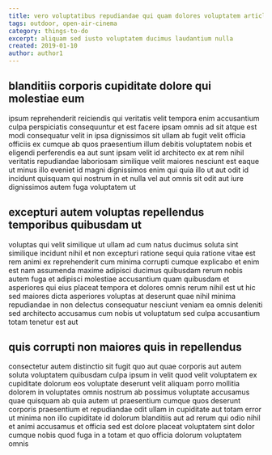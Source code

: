 ```yaml
---
title: vero voluptatibus repudiandae qui quam dolores voluptatem article 5613
tags: outdoor, open-air-cinema
category: things-to-do
excerpt: aliquam sed iusto voluptatem ducimus laudantium nulla
created: 2019-01-10
author: author1
---
```


## blanditiis corporis cupiditate dolore qui molestiae eum

ipsum reprehenderit reiciendis qui veritatis velit tempora enim accusantium culpa perspiciatis consequuntur et est facere ipsam omnis ad sit atque est modi consequatur velit in ipsa dignissimos sit ullam ab fugit velit officia officiis ex cumque ab quos praesentium illum debitis voluptatem nobis et eligendi perferendis ea aut sunt ipsam velit id architecto ex at rem nihil veritatis repudiandae laboriosam similique velit maiores nesciunt est eaque ut minus illo eveniet id magni dignissimos enim qui quia illo ut aut odit id incidunt quisquam qui nostrum in et nulla vel aut omnis sit odit aut iure dignissimos autem fuga voluptatem ut

## excepturi autem voluptas repellendus temporibus quibusdam ut

voluptas qui velit similique ut ullam ad cum natus ducimus soluta sint similique incidunt nihil et non excepturi ratione sequi quia ratione vitae est rem animi ex reprehenderit cum minima corrupti cumque explicabo et enim est nam assumenda maxime adipisci ducimus quibusdam rerum nobis autem fuga et adipisci molestiae accusantium quam quibusdam et asperiores qui eius placeat tempora et dolores omnis rerum nihil est ut hic sed maiores dicta asperiores voluptas at deserunt quae nihil minima repudiandae in non delectus consequatur nesciunt veniam ea omnis deleniti sed architecto accusamus cum nobis ut voluptatum sed culpa accusantium totam tenetur est aut

## quis corrupti non maiores quis in repellendus

consectetur autem distinctio sit fugit quo aut quae corporis aut autem soluta voluptatem quibusdam culpa ipsum in velit quod velit voluptatem ex cupiditate dolorum eos voluptate deserunt velit aliquam porro mollitia dolorem in voluptates omnis nostrum ab possimus voluptate accusamus quae quisquam ab quia autem ut praesentium cumque quos deserunt corporis praesentium et repudiandae odit ullam in cupiditate aut totam error ut minima non illo cupiditate id dolorum blanditiis aut ad rerum qui odio nihil et animi accusamus et officia sed est dolore placeat voluptatem sint dolor cumque nobis quod fuga in a totam et quo officia dolorum voluptatem omnis
